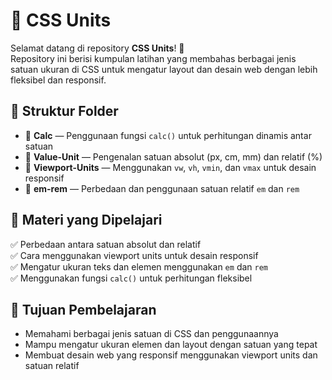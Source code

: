 # 📏 CSS Units

Selamat datang di repository **CSS Units**! 🚀  
Repository ini berisi kumpulan latihan yang membahas berbagai jenis satuan ukuran di CSS untuk mengatur layout dan desain web dengan lebih fleksibel dan responsif.

## 📁 Struktur Folder  
- 📂 **Calc** — Penggunaan fungsi `calc()` untuk perhitungan dinamis antar satuan  
- 📂 **Value-Unit** — Pengenalan satuan absolut (px, cm, mm) dan relatif (%)  
- 📂 **Viewport-Units** — Menggunakan `vw`, `vh`, `vmin`, dan `vmax` untuk desain responsif  
- 📂 **em-rem** — Perbedaan dan penggunaan satuan relatif `em` dan `rem`  

## 📌 Materi yang Dipelajari  
✅ Perbedaan antara satuan absolut dan relatif  
✅ Cara menggunakan viewport units untuk desain responsif  
✅ Mengatur ukuran teks dan elemen menggunakan `em` dan `rem`  
✅ Menggunakan fungsi `calc()` untuk perhitungan fleksibel  

## 🎯 Tujuan Pembelajaran  
- Memahami berbagai jenis satuan di CSS dan penggunaannya  
- Mampu mengatur ukuran elemen dan layout dengan satuan yang tepat  
- Membuat desain web yang responsif menggunakan viewport units dan satuan relatif  
